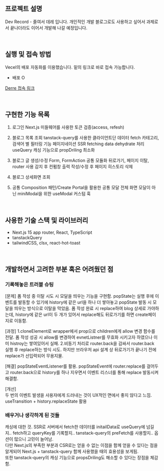 
## 프로젝트 설명
Dev Record - 줄여서 데레 입니다. 
개인적인 개발 블로그로도 사용하고 싶어서 과제로서 끝나더라도 이어서 개발해 나갈 예정입니다. 

<br/>

## 실행 및 접속 방법
Vecel의 배포 자동화를 이용했습니다. 밑의 링크로 바로 접속 가능합니다. <br/>
- 배포 O<br/>

[Derre 접속 링크](http://derre.vercel.app/)

<br/>

## 구현한 기능 목록
1. 로그인
Next.js 미들웨어를 사용한 토큰 검증(access, refesh)

3. 블로그 목록 조회
tanstack-query를 사용한 클라이언트단 데이터 fetch
카테고리, 검색어 별 필터링 기능
페이지네이션
SSR fetching data dehydrate 처리
useQuery 캐싱 기능으로 propDriling 최소화

5. 블로그 글 생성/수정
Form, FormAction 공통 모듈화
뒤로가기, 페이지 이탈, router 사용 감지 후 컨펌창 출력
작성/수정 후 페이지 히스토리 삭제

6. 블로그 상세화면 조회

7. 공통
Composition 패턴/Create Portal을  활용한 공통 모달
전체 화면 모달이 아닌 miniModal을 위한 useModal 커스텀 훅

<br/>


## 사용한 기술 스택 및 라이브러리
- Next.js 15 app router, React, TypeScript
- tanstackQuery
- tailwindCSS, clsx, react-hot-toast
  
<br/>


## 개발하면서 고려한 부분 혹은 어려웠던 점
### 기록해놓은 트러블 슈팅
[문제]
폼 작성 중 이탈 시도 시 모달을 띄우는 기능을 구현함.
popState는 실행 후에 이벤트를 발동할 수 있기에 history에 같은 url을 하나 더 쌓아놓고 popState 발동 시 모달을 띄우는 방식으로 이탈을 막았음.
폼 작성 완료 시 replace하여 blog 상세로 가야하는데, history에 같은 url이 두 개가 있어서 replace해도 뒤로가기를 하면 create페이지로 이동함.

[과정]
1.cloneElement로 wrapper에서 prop으로 children에게 allow 변경 함수를 전달.
폼 작성 성공 시 allow를 변경하여 evnetListner를 무효화 시키고자 하였으나 이미 histroy는 쌓여있어서 실패.
2.비동기 처리로 router.back을 감싸서 router.back 실행 후 replace하는 방식 시도. 하지만 브라우저 api 설계 상 뒤로가기가 끝나기 전에 replace가 선입력되어 무용지물.

[해결]
popStateEventListener를 활용.
popStateEvent에 router.replace를 걸어두고 router.back으로 history를 하나 지우면서 이벤트 리스너를 통해 replace 발동시켜 해결함.<br/>

[개선]<br/>
두 번의 이벤트 발생을 사용자에게 드러내는 것이 UX적인 면에서 좋지 않다고 느낌.<br/>
useTransition + history.replaceState 활용

### 배우거나 생각하게 된 것들
캐싱에 대한 것.
SSR로 서버에서 fetch한 데이터를 initailData로 useQuery에 넘길지.. fetch하고 queryKey를 기록할지.. tanstack-query의 preFetch를 사용할지..
옵션이 많으니 고민이 늘어남. <br/> 다만 Next.js의 부족한 부분과 CSR로는 얻을 수 없는 이점을 함께 얻을 수 있다는 점을 알게되어 Next.js + tanstack-query 함께 사용했을 때의 효용성을 보게됨.<br/>
또한 tanstack-query의 캐싱 기능으로 propsDriling도 해소할 수 있다는 장점을 체감함.
